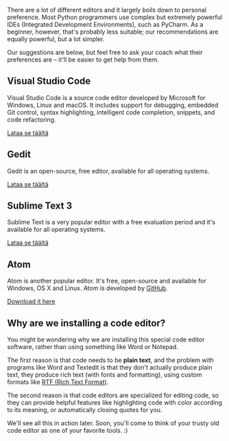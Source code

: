 There are a lot of different editors and it largely boils down to personal preference. Most Python programmers use complex but extremely powerful IDEs (Integrated Development Environments), such as PyCharm. As a beginner, however, that's probably less suitable; our recommendations are equally powerful, but a lot simpler.

Our suggestions are below, but feel free to ask your coach what their preferences are – it'll be easier to get help from them.

## Visual Studio Code

Visual Studio Code is a source code editor developed by Microsoft for Windows, Linux and macOS. It includes support for debugging, embedded Git control, syntax highlighting, intelligent code completion, snippets, and code refactoring.

[Lataa se täältä](https://code.visualstudio.com/)

## Gedit

Gedit is an open-source, free editor, available for all operating systems.

[Lataa se täältä](https://wiki.gnome.org/Apps/Gedit#Download)

## Sublime Text 3

Sublime Text is a very popular editor with a free evaluation period and it's available for all operating systems.

[Lataa se täältä](https://www.sublimetext.com/3)

## Atom

Atom is another popular editor. It's free, open-source and available for Windows, OS X and Linux. Atom is developed by [GitHub](https://github.com/).

[Download it here](https://atom.io/)

## Why are we installing a code editor?

You might be wondering why we are installing this special code editor software, rather than using something like Word or Notepad.

The first reason is that code needs to be **plain text**, and the problem with programs like Word and Textedit is that they don't actually produce plain text, they produce rich text (with fonts and formatting), using custom formats like [RTF (Rich Text Format)](https://en.wikipedia.org/wiki/Rich_Text_Format).

The second reason is that code editors are specialized for editing code, so they can provide helpful features like highlighting code with color according to its meaning, or automatically closing quotes for you.

We'll see all this in action later. Soon, you'll come to think of your trusty old code editor as one of your favorite tools. :)